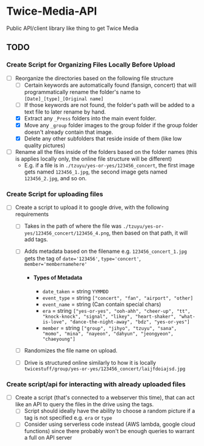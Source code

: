 # Twice-Media-API
Public API/client library like thing to get Twice Media

## TODO
### Create Script for Organizing Files Locally Before Upload
  - [ ] Reorganize the directories based on the following file structure
    - [ ] Certain keywords are automatically found (fansign, concert) that will programmatically rename the folder's name to `[Date]_[type]_[Original name]`
    - [ ] If those keywords are not found, the folder's path will be added to a text file to later rename by hand.
    - [X] Extract any `_Press` folders into the main event folder.
    - [X] Move any `_group` folder images to the group folder if the group folder doesn't already contain that image.
    - [X] Delete any other subfolders that reside inside of them (like low quality pictures)
  - [ ] Rename all the files inside of the folders based on the folder names (this is applies locally only, the online file structure will be different) 
    - E.g. if a file is in `./tzuyu/yes-or-yes/123456_concert`, the first image gets named `123456_1.jpg`, the second image gets named `123456_2.jpg`, and so on.
### Create Script for uploading files
   - [ ] Create a script to upload it to google drive, with the following requirements
     - [ ] Takes in the path of where the file was `./tzuyu/yes-or-yes/123456_concert/123456_4.png`, then based on that path, it will add tags.
     - [ ] Adds metadata based on the filename e.g. `123456_concert_1.jpg` gets the tag of `date='123456'`, `type='concert'`, `member='membernamehere'`
        - #### Types of Metadata
          - `date_taken` = string `YYMMDD`
          - `event_type` = string `["concert", "fan", "airport", "other]`
          - `event_name` = string (Can contain special chars)
          - `era` = string `["yes-or-yes", "ooh-ahh", "cheer-up", "tt", "knock-knock", "signal", "likey", "heart-shaker", "what-is-love", "dance-the-night-away", "bdz", "yes-or-yes"]`
          - `member` = string `["group", "jihyo", "tzuyu", "sana", "momo", "mina", "nayeon", "dahyun", "jeongyeon", "chaeyoung"]`
         
        
     - [ ] Randomizes the file name on upload.
     - [ ] Drive is structured online similarly to how it is locally `twicestuff/group/yes-or-yes/123456_concert/laijfdoiajsd.jpg`
### Create script/api for interacting with already uploaded files
  - [ ] Create a script (that's connected to a webserver this time), that can act like an API to query the files in the drive using the tags. 
    - [ ] Script should ideally have the ability to choose a random picture if a tag is not specified e.g. `era` or `type`
    - [ ] Consider using serverless code instead (AWS lambda, google cloud functions) since there probably won't be enough queries to warrant a full on API server
